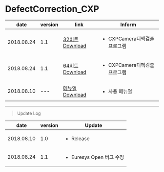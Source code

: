 # DefectCorrection_CXP

| date | version | link | Inform |
|---|---|---|---|
| 2018.08.24 | 1.1 | [32비트 Download](https://github.com/CREVIS/Camera/raw/master/Tools/DefectCorrection_CXP/DefectCorrection_CXP(x86)_1.1.zip)| <ul><li>CXPCamera디펙검출 프로그램<br/></li> |
| 2018.08.24 | 1.1 | [64비트 Download](https://github.com/CREVIS/Camera/raw/master/Tools/DefectCorrection_CXP/DefectCorrection_CXP(x64)_1.1.zip)| <ul><li>CXPCamera디펙검출 프로그램<br/></li> |
| 2018.08.10 | --- | [메뉴얼 Download](https://github.com/CREVIS/Camera/raw/master/Tools/DefectCorrection_CXP/DefectCorrection_CXP%EB%A9%94%EB%89%B4%EC%96%BC.pdf)| <ul><li> 사용 메뉴얼<br/></li> |
  
  
  
  
---------------
>Update Log

| date | version | Update |
|---|---|---|
| 2018.08.10 |1.0| <ul><li> Release <br/></li> |
| 2018.08.24 |1.1| <ul><li> Euresys Open 버그 수정 <br/></li> |
